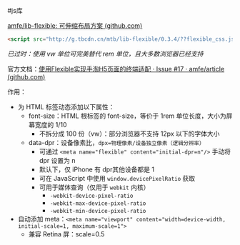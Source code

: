 #js库 

[amfe/lib-flexible: 可伸缩布局方案 (github.com)](https://github.com/amfe/lib-flexible)

```HTML
<script src="http://g.tbcdn.cn/mtb/lib-flexible/0.3.4/??flexible_css.js,flexible.js"></script>
```

*已过时：使用 vw 单位可完美替代 rem 单位，且大多数浏览器已经支持*

官方文档：[使用Flexible实现手淘H5页面的终端适配 · Issue #17 · amfe/article (github.com)](https://github.com/amfe/article/issues/17)

作用：
- 为 HTML 标签动态添加以下属性：
	- font-size：HTML 根标签的 font-size，等价于 1rem 单位长度，大小为屏幕宽度的 1/10
		- 不拆分成 100 份（vw）：部分浏览器不支持 12px 以下的字体大小
	- data-dpr：设备像素比，`dpx=物理像素/设备独立像素（逻辑分辨率）`
		- 可通过 `<meta name="flexible" content="initial-dpr=n"/>` 手动将 dpr 设置为 n
		- 默认下，仅 iPhone 有 dpr其他设备都是 1
		- 可在 JavaScript 中使用 `window.devicePixelRatio` 获取
		- 可用于媒体查询（仅用于 `webkit` 内核）
			- `-webkit-device-pixel-ratio`
			- `-webkit-max-device-pixel-ratio`
			- `-webkit-min-device-pixel-ratio`
- 自动添加 meta：`<meta name="viewport" content="width=device-width, initial-scale=1, maximum-scale=1">`
	- 兼容 Retina 屏：scale=0.5